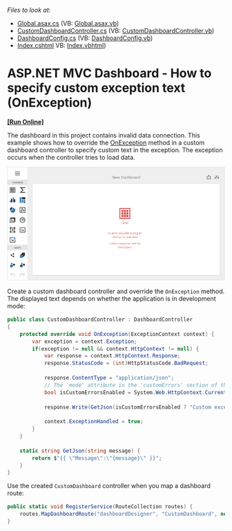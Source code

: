 <!-- default file list -->
*Files to look at*:
* [Global.asax.cs](./CS/MvcDashboardCallbackError/Global.asax.cs) (VB: [Global.asax.vb](./VB/MvcDashboardCallbackError/Global.asax.vb))
* [CustomDashboardController.cs](./CS/MvcDashboardOverrideOnException/Controllers/CustomDashboardController.cs) (VB: [CustomDashboardController.vb](./VB/MvcDashboardOverrideOnException/Controllers/CustomDashboardController.vb))
* [DashboardConfig.cs](./CS/MvcDashboardOverrideOnException/App_Start/DashboardConfig.cs) (VB: [DashboardConfig.vb](./VB/MvcDashboardOverrideOnException/App_Start/DashboardConfig.vb))
* [Index.cshtml](./CS/MvcDashboardOverrideOnException/Views/Default/Index.cshtml) VB: [Index.vbhtml](./VB/MvcDashboardOverrideOnException/Views/Default/Index.vbhtml))
<!-- default file list end -->

# ASP.NET MVC Dashboard - How to specify custom exception text (OnException)
<!-- run online -->
**[[Run Online]](https://codecentral.devexpress.com/267336836/)**
<!-- run online end -->

The dashboard in this project contains invalid data connection. This example shows how to override the [OnException](https://docs.microsoft.com/en-us/dotnet/api/system.web.mvc.controller.onexception) method in a custom dashboard controller to specify custom text in the exception. The exception occurs when the controller tries to load data.

![](image/web-exception-on-data-loading.png)

Create a custom dashboard controller and override the `OnException` method. The displayed text depends on whether the application is in development mode:

```cs
public class CustomDashboardController : DashboardController
{
	protected override void OnException(ExceptionContext context) {
		var exception = context.Exception;
		if(exception != null && context.HttpContext != null) {
			var response = context.HttpContext.Response;
			response.StatusCode = (int)HttpStatusCode.BadRequest;

			response.ContentType = "application/json";
			// The 'mode' attribute in the 'customErrors' section of the Web.config file specifies whether an application is in development mode.
			bool isCustomErrorsEnabled = System.Web.HttpContext.Current != null ? System.Web.HttpContext.Current.IsCustomErrorEnabled : true;

			response.Write(GetJson(isCustomErrorsEnabled ? "Custom exception text for end users" : "Custom exception text for developers"));

			context.ExceptionHandled = true;
		}
	}

	static string GetJson(string message) {
		return $"{{ \"Message\":\"{message}\" }}";
	}
}
```

Use the created `CustomDashboard` controller when you map a dashboard route:

```cs
public static void RegisterService(RouteCollection routes) {
	routes.MapDashboardRoute("dashboardDesigner", "CustomDashboard", new string[] { "MvcDashboardOverrideOnException" });
}
```
